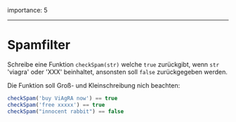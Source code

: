 importance: 5

---

# Spamfilter

Schreibe eine Funktion `checkSpam(str)` welche `true` zurückgibt, wenn `str` 'viagra' oder 'XXX' beinhaltet, ansonsten soll `false` zurückgegeben werden.

Die Funktion soll Groß- und Kleinschreibung nich beachten:

```js
checkSpam('buy ViAgRA now') == true
checkSpam('free xxxxx') == true
checkSpam("innocent rabbit") == false
```


